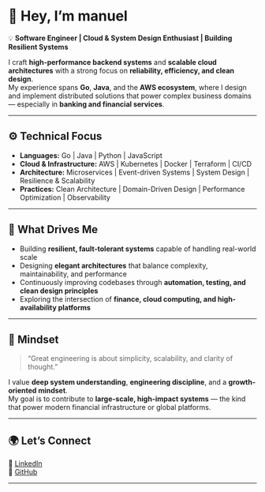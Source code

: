 # 👋 Hey, I’m **manuel**

💡 **Software Engineer | Cloud & System Design Enthusiast | Building Resilient Systems**

I craft **high-performance backend systems** and **scalable cloud architectures** with a strong focus on **reliability, efficiency, and clean design**.  
My experience spans **Go**, **Java**, and the **AWS ecosystem**, where I design and implement distributed solutions that power complex business domains — especially in **banking and financial services**.

---

## ⚙️ Technical Focus
- **Languages:** Go | Java | Python | JavaScript  
- **Cloud & Infrastructure:** AWS | Kubernetes | Docker | Terraform | CI/CD  
- **Architecture:** Microservices | Event-driven Systems | System Design | Resilience & Scalability  
- **Practices:** Clean Architecture | Domain-Driven Design | Performance Optimization | Observability  

---

## 🚀 What Drives Me
- Building **resilient, fault-tolerant systems** capable of handling real-world scale  
- Designing **elegant architectures** that balance complexity, maintainability, and performance  
- Continuously improving codebases through **automation, testing, and clean design principles**  
- Exploring the intersection of **finance, cloud computing, and high-availability platforms**

---

## 🧠 Mindset
> “Great engineering is about simplicity, scalability, and clarity of thought.”

I value **deep system understanding**, **engineering discipline**, and a **growth-oriented mindset**.  
My goal is to contribute to **large-scale, high-impact systems** — the kind that power modern financial infrastructure or global platforms.

---

## 🌍 Let’s Connect
💼 [LinkedIn](https://www.linkedin.com/in/manuel-hugues)  
🐙 [GitHub](https://github.com/huguesso)  

---
